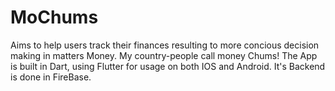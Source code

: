 # MoChums
Aims to help users track their finances resulting to more concious decision making in matters Money. My country-people call money Chums!
 The App is built in Dart, using Flutter for usage on both IOS and Android.
 It's Backend is done in FireBase.
